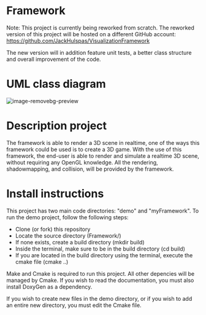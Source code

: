 # Framework

Note: This project is currently being reworked from scratch. 
The reworked version of this project will be hosted on a different GitHub account: https://github.com/JackHulspas/VisualizationFramework

The new version will in addition feature unit tests, a better class structure and overall improvement of the code.

# UML class diagram

![image-removebg-preview](https://github.com/GermanScientist/Framework/assets/66174242/df5f2b9d-37c1-4620-a125-90b1454fc026)

# Description project
The framework is able to render a 3D scene in realtime, one of the ways this framework could be used is to create a 3D game.
With the use of this framework, the end-user is able to render and simulate a realtime 3D scene, without requiring any OpenGL knowledge. All the rendering, shadowmapping, and collision, will be provided by the framework.

# Install instructions

This project has two main code directories: "demo" and "myFramework". To run the demo project, follow the following steps:
* Clone (or fork) this repository
* Locate the source directory (Framework/)
* If none exists, create a build directory (mkdir build)
* Inside the terminal, make sure to be in the build directory (cd build)
* If you are located in the build directory using the terminal, execute the cmake file (cmake ..)

Make and Cmake is required to run this project. All other depencies will be managed by Cmake.
If you wish to read the documentation, you must also install DoxyGen as a dependency.

If you wish to create new files in the demo directory, or if you wish to add an entire new directory, you must edit the Cmake file.
